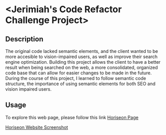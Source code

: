 # <Jerimiah's Code Refactor Challenge Project>

## Description

The original code lacked semantic elements, and the client wanted to be more accesible to vision-impaired users, as well as improve their search engine optimization. Building this project allows the client to have a better result when being searched on the web, a more consolidated, organized code base that can allow for easier changes to be made in the future. During the course of this project, I learned to follow semantic code structure, the importance of using semantic elements for both SEO and vision impaired users.

## Usage

To explore this web page, please follow this link [Horiseon Page](https://jerimiahk.github.io/refactor-challenge/#online-reputation-management)

[Horiseon Website Screenshot](./assets/images/01-html-css-git-homework-demo.png)
